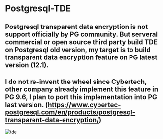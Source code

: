 # Postgresql-TDE
## Postgresql transparent data encryption is not support officially by PG community. But serveral commercial or open source third party build TDE on Postgresql old version, my target is to build transparent data encryption feature on PG latest version (12.1).
## I do not re-invent the wheel since Cybertech, other company already implement this feature in PG 9.6, I plan to port this implementation into PG last version. (https://www.cybertec-postgresql.com/en/products/postgresql-transparent-data-encryption/)

[tde]:https://github.com/liuyanjun/Postgresql-TDE/PostgreSQL-instance-level-encryption2.jpg

![tde]

